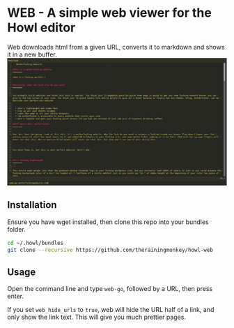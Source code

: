 # WEB - A simple web viewer for the Howl editor

Web downloads html from a given URL, converts it to markdown and shows it in a new buffer.
![screenshot](screenshot.png?raw=true)

## Installation
Ensure you have wget installed, then clone this repo into your bundles folder.

```bash
cd ~/.howl/bundles
git clone --recursive https://github.com/therainingmonkey/howl-web
```

## Usage
Open the command line and type `web-go`, followed by a URL, then press enter.

If you set `web_hide_urls` to `true`, web will hide the URL half of a link, and only show the link text.
This will give you much prettier pages.
